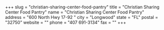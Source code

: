 +++
slug = "christian-sharing-center-food-pantry"
title = "Christian Sharing Center Food Pantry"
name = "Christian Sharing Center Food Pantry"
address = "600 North Hwy 17-92 "
city = "Longwood"
state = "FL"
postal = "32750"
website = ""
phone = "407 691-3134"
fax = ""
+++
